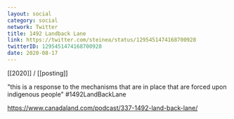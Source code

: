 ```yaml
---
layout: social
category: social
network: Twitter
title: 1492 Landback Lane
link: https://twitter.com/steinea/status/1295451474168700928
twitterID: 1295451474168700928
date: 2020-08-17
---
```


[[2020]] / [[posting]]

"this is a response to the mechanisms that are in place that are forced upon indigenous people" #1492LandBackLane

<https://www.canadaland.com/podcast/337-1492-land-back-lane/>

